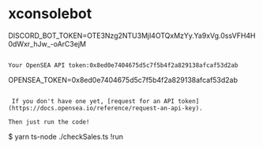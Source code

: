 # xconsolebot
DISCORD_BOT_TOKEN=OTE3Nzg2NTU3Mjl4OTQxMzYy.Ya9xVg.0ssVFH4H0dWxr_hJw_-oArC3ejM
```

Your OpenSEA API token:0x8ed0e7404675d5c7f5b4f2a829138afcaf53d2ab
```
OPENSEA_TOKEN=0x8ed0e7404675d5c7f5b4f2a829138afcaf53d2ab
```

 If you don't have one yet, [request for an API token](https://docs.opensea.io/reference/request-an-api-key).

Then just run the code!
```
$ yarn ts-node ./checkSales.ts
!run

